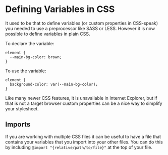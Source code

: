 # Defining Variables in CSS

It used to be that to define variables (or custom properties in CSS-speak) you needed to use a preprocessor like SASS or LESS. However it is now possible to define variables in plain CSS.


To declare the variable:
```
element {
  --main-bg-color: brown;
}
```

To use the variable:

```
element {
  background-color: var(--main-bg-color);
}
```

Like many newer CSS features, it is unavailable in Internet Explorer, but if that is not a target browser custom properties can be a nice way to simplify your stylesheet.

## Imports

If you are working with multiple CSS files it can be useful to have a file that contains your variables that you import into your other files. You can do this by including `@import "{relative/path/to/file}"` at the top of your file.
